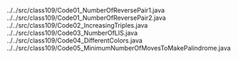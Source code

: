 ../../src/class109/Code01_NumberOfReversePair1.java
../../src/class109/Code01_NumberOfReversePair2.java
../../src/class109/Code02_IncreasingTriples.java
../../src/class109/Code03_NumberOfLIS.java
../../src/class109/Code04_DifferentColors.java
../../src/class109/Code05_MinimumNumberOfMovesToMakePalindrome.java
